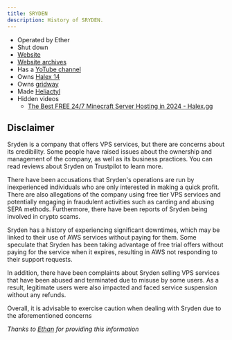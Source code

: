 ```yaml
---
title: SRYDEN
description: History of SRYDEN.
---
```


* Operated by Ether
* Shut down
* [Website](https://www.sryden.com/)
* [Website archives](https://web.archive.org/web/*/sryden.com)
* Has a [YoTube channel](https://www.youtube.com/@SRYDEN)
* Owns [Halex 14](../Hosts/halex.gg.md)
* Owns [gridway](https://gridway.io/)
* Made [Heliactyl](../Software/heliactyl.mdx)
* Hidden videos
  * [The Best FREE 24/7 Minecraft Server Hosting in 2024 - Halex.gg](https://www.youtube.com/watch?v=Pyir_RsiaFw)

## Disclaimer
Sryden is a company that offers VPS services, but there are concerns about its credibility. Some people have raised issues about the ownership and management of the company, as well as its business practices. You can read reviews about Sryden on Trustpilot to learn more.

There have been accusations that Sryden's operations are run by inexperienced individuals who are only interested in making a quick profit. There are also allegations of the company using free tier VPS services and potentially engaging in fraudulent activities such as carding and abusing SEPA methods. Furthermore, there have been reports of Sryden being involved in crypto scams.

Sryden has a history of experiencing significant downtimes, which may be linked to their use of AWS services without paying for them. Some speculate that Sryden has been taking advantage of free trial offers without paying for the service when it expires, resulting in AWS not responding to their support requests.

In addition, there have been complaints about Sryden selling VPS services that have been abused and terminated due to misuse by some users. As a result, legitimate users were also impacted and faced service suspension without any refunds.

Overall, it is advisable to exercise caution when dealing with Sryden due to the aforementioned concerns

*Thanks to [Ethan](https://ethanxt.pages.dev/) for providing this information*